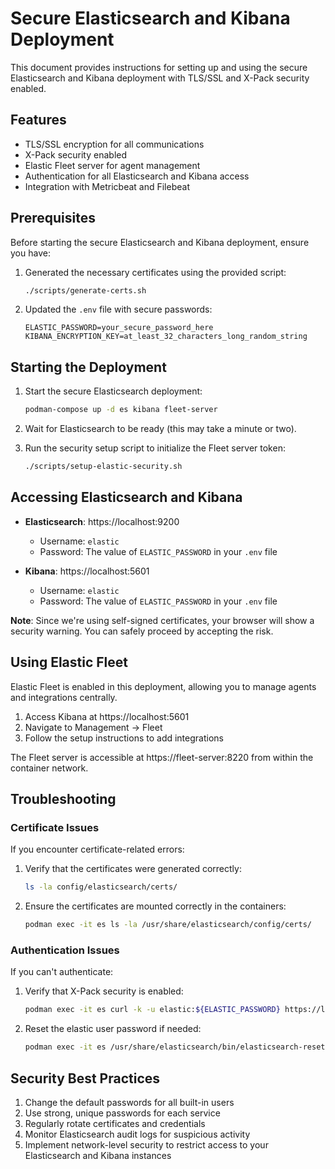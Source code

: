 # Secure Elasticsearch and Kibana Deployment

This document provides instructions for setting up and using the secure Elasticsearch and Kibana deployment with TLS/SSL and X-Pack security enabled.

## Features

- TLS/SSL encryption for all communications
- X-Pack security enabled
- Elastic Fleet server for agent management
- Authentication for all Elasticsearch and Kibana access
- Integration with Metricbeat and Filebeat

## Prerequisites

Before starting the secure Elasticsearch and Kibana deployment, ensure you have:

1. Generated the necessary certificates using the provided script:
   ```bash
   ./scripts/generate-certs.sh
   ```

2. Updated the `.env` file with secure passwords:
   ```
   ELASTIC_PASSWORD=your_secure_password_here
   KIBANA_ENCRYPTION_KEY=at_least_32_characters_long_random_string
   ```

## Starting the Deployment

1. Start the secure Elasticsearch deployment:
   ```bash
   podman-compose up -d es kibana fleet-server
   ```

2. Wait for Elasticsearch to be ready (this may take a minute or two).

3. Run the security setup script to initialize the Fleet server token:
   ```bash
   ./scripts/setup-elastic-security.sh
   ```

## Accessing Elasticsearch and Kibana

- **Elasticsearch**: https://localhost:9200
  - Username: `elastic`
  - Password: The value of `ELASTIC_PASSWORD` in your `.env` file

- **Kibana**: https://localhost:5601
  - Username: `elastic`
  - Password: The value of `ELASTIC_PASSWORD` in your `.env` file

**Note**: Since we're using self-signed certificates, your browser will show a security warning. You can safely proceed by accepting the risk.

## Using Elastic Fleet

Elastic Fleet is enabled in this deployment, allowing you to manage agents and integrations centrally.

1. Access Kibana at https://localhost:5601
2. Navigate to Management → Fleet
3. Follow the setup instructions to add integrations

The Fleet server is accessible at https://fleet-server:8220 from within the container network.

## Troubleshooting

### Certificate Issues

If you encounter certificate-related errors:

1. Verify that the certificates were generated correctly:
   ```bash
   ls -la config/elasticsearch/certs/
   ```

2. Ensure the certificates are mounted correctly in the containers:
   ```bash
   podman exec -it es ls -la /usr/share/elasticsearch/config/certs/
   ```

### Authentication Issues

If you can't authenticate:

1. Verify that X-Pack security is enabled:
   ```bash
   podman exec -it es curl -k -u elastic:${ELASTIC_PASSWORD} https://localhost:9200/_xpack
   ```

2. Reset the elastic user password if needed:
   ```bash
   podman exec -it es /usr/share/elasticsearch/bin/elasticsearch-reset-password -u elastic
   ```

## Security Best Practices

1. Change the default passwords for all built-in users
2. Use strong, unique passwords for each service
3. Regularly rotate certificates and credentials
4. Monitor Elasticsearch audit logs for suspicious activity
5. Implement network-level security to restrict access to your Elasticsearch and Kibana instances
